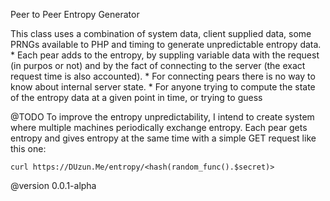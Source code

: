 Peer to Peer Entropy Generator

This class uses a combination of system data, client supplied data,
some PRNGs available to PHP and timing to generate unpredictable
entropy data.
*
Each pear adds to the entropy, by suppling variable data with the request (in purpos or not)
and by the fact of connecting to the server (the exact request time is also accounted).
*
For connecting pears there is no way to know about internal server state.
*
For anyone trying to compute the state of the entropy data at a given point in time,
or trying to guess

@TODO
    To improve the entropy unpredictability, I intend to create system
    where multiple machines periodically exchange entropy.
    Each pear gets entropy and gives entropy at the same time
    with a simple GET request like this one:

    curl https://DUzun.Me/entropy/<hash(random_func().$secret)>


@version 0.0.1-alpha